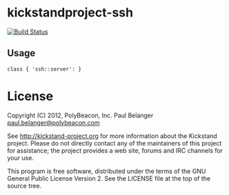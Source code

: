 # kickstandproject-ssh 
[![Build Status](https://secure.travis-ci.org/kickstandproject/kickstandproject-ssh.png)](http://travis-ci.org/kickstandproject/kickstandproject-ssh)

## Usage

    class { 'ssh::server': }

# License
Copyright (C) 2012, PolyBeacon, Inc.
Paul Belanger <paul.belanger@polybeacon.com>

See http://kickstand-project.org for more information about
the Kickstand project. Please do not directly contact any
of the maintainers of this project for assistance; the
project provides a web site, forums and IRC channels for
your use.

This program is free software, distributed under the terms
of the GNU General Public License Version 2. See the LICENSE
file at the top of the source tree.
